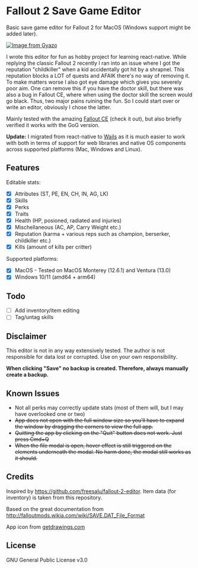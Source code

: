 # Fallout 2 Save Game Editor

Basic save game editor for Fallout 2 for MacOS (Windows support might be added later).

[![Image from Gyazo](https://i.gyazo.com/54d3c99457a4ce4f454f701c12c2494b.png)](https://gyazo.com/54d3c99457a4ce4f454f701c12c2494b)

I wrote this editor for fun as hobby project for learning react-native. While replying the classic Fallout 2 recently I ran into an issue where I got the reputation "childkiller" when a kid accidentally got hit by a shrapnel. This reputation blocks a LOT of quests and AFAIK there's no way of removing it. To make matters worse I also got eye damage which gives you severely poor aim. One can remove this if you have the doctor skill, but there was also a bug in Fallout CE, where when using the doctor skill the screen would go black. Thus, two major pains ruining the fun. So I could start over or write an editor, obviously I chose the latter.

Mainly tested with the amazing [Fallout CE](https://github.com/alexbatalov/fallout2-ce) (check it out), but also briefly verified it works with the GoG version.

**Update:**
I migrated from react-native to [Wails](https://wails.io/) as it is much easier to work with both in terms of support for web libraries and native OS components across supported platforms (Mac, Windows and Linux).

## Features

Editable stats:

- [x] Attributes (ST, PE, EN, CH, IN, AG, LK)
- [x] Skills
- [x] Perks
- [x] Traits
- [x] Health (HP, posioned, radiated and injuries)
- [x] Mischellaneous (AC, AP, Carry Weight etc.)
- [x] Reputation (karma + various reps such as champion, berserker, childkiller etc.)
- [x] Kills (amount of kills per critter)

Supported platforms:

- [x] MacOS - Tested on MacOS Monterey (12.6.1) and Ventura (13.0)
- [x] Windows 10/11 (amd64 + arm64)

## Todo

- [ ] Add inventory/item editing
- [ ] Tag/untag skills

## Disclaimer

This editor is not in any way extensively tested. The author is not responsible for data lost or corrupted. Use on your own responsibility.

<b>When clicking "Save" no backup is created. Therefore, always manually create a backup.</b>

## Known Issues

- Not all perks may correctly update stats (most of them will, but I may have overlooked one or two)
- ~~App does not open with the full window size so you'll have to expand the window by dragging the corners to view the full app.~~
- ~~Quitting the app by clicking on the "Quit" button does not work. Just press Cmd+Q~~
- ~~When the file modal is open, hover effect is still triggered on the elements underneath the modal. No harm done, the modal still works as it should.~~

## Credits

Inspired by https://github.com/freesalu/fallout-2-editor. Item data (for inventory) is taken from this repository.

Based on the great documentation from http://falloutmods.wikia.com/wiki/SAVE.DAT_File_Format

App icon from [getdrawings.com](http://getdrawings.com/get-icon#fallout-2-desktop-icon-76.png)

## License

GNU General Public License v3.0
